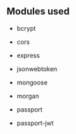 ## Modules used

- bcrypt

- cors

- express

- jsonwebtoken

- mongoose

- morgan

- passport

- passport-jwt
